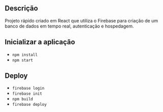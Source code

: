 ## Descrição

Projeto rápido criado em React que utiliza o Firebase para criação de um banco de dados em tempo real, autenticação e hospedagem.

## Inicializar a aplicação

* `npm install`
* `npm start`

## Deploy

* `firebase login`
* `firebase init`
* `npm build`
* `firebase deploy`